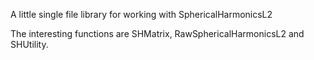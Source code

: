 A little single file library for working with SphericalHarmonicsL2

The interesting functions are SHMatrix, RawSphericalHarmonicsL2 and SHUtility.
